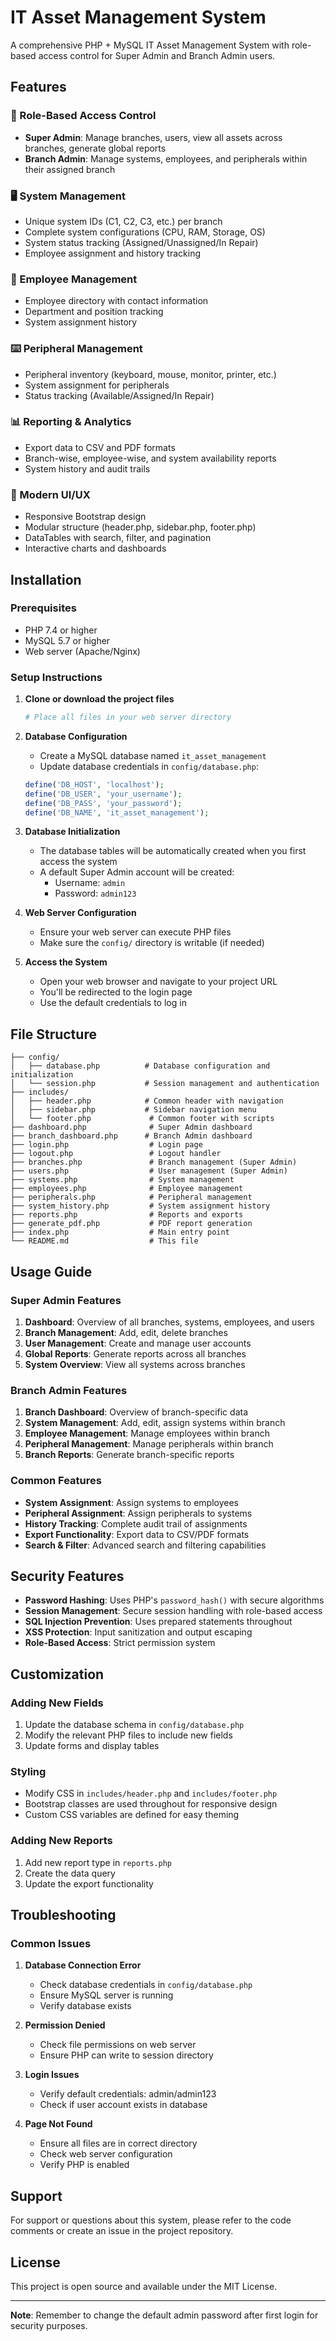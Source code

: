 # IT Asset Management System

A comprehensive PHP + MySQL IT Asset Management System with role-based access control for Super Admin and Branch Admin users.

## Features

### 🔑 Role-Based Access Control
- **Super Admin**: Manage branches, users, view all assets across branches, generate global reports
- **Branch Admin**: Manage systems, employees, and peripherals within their assigned branch

### 🖥️ System Management
- Unique system IDs (C1, C2, C3, etc.) per branch
- Complete system configurations (CPU, RAM, Storage, OS)
- System status tracking (Assigned/Unassigned/In Repair)
- Employee assignment and history tracking

### 👥 Employee Management
- Employee directory with contact information
- Department and position tracking
- System assignment history

### ⌨️ Peripheral Management
- Peripheral inventory (keyboard, mouse, monitor, printer, etc.)
- System assignment for peripherals
- Status tracking (Available/Assigned/In Repair)

### 📊 Reporting & Analytics
- Export data to CSV and PDF formats
- Branch-wise, employee-wise, and system availability reports
- System history and audit trails

### 🎨 Modern UI/UX
- Responsive Bootstrap design
- Modular structure (header.php, sidebar.php, footer.php)
- DataTables with search, filter, and pagination
- Interactive charts and dashboards

## Installation

### Prerequisites
- PHP 7.4 or higher
- MySQL 5.7 or higher
- Web server (Apache/Nginx)

### Setup Instructions

1. **Clone or download the project files**
   ```bash
   # Place all files in your web server directory
   ```

2. **Database Configuration**
   - Create a MySQL database named `it_asset_management`
   - Update database credentials in `config/database.php`:
   ```php
   define('DB_HOST', 'localhost');
   define('DB_USER', 'your_username');
   define('DB_PASS', 'your_password');
   define('DB_NAME', 'it_asset_management');
   ```

3. **Database Initialization**
   - The database tables will be automatically created when you first access the system
   - A default Super Admin account will be created:
     - Username: `admin`
     - Password: `admin123`

4. **Web Server Configuration**
   - Ensure your web server can execute PHP files
   - Make sure the `config/` directory is writable (if needed)

5. **Access the System**
   - Open your web browser and navigate to your project URL
   - You'll be redirected to the login page
   - Use the default credentials to log in

## File Structure

```
├── config/
│   ├── database.php          # Database configuration and initialization
│   └── session.php           # Session management and authentication
├── includes/
│   ├── header.php            # Common header with navigation
│   ├── sidebar.php           # Sidebar navigation menu
│   └── footer.php             # Common footer with scripts
├── dashboard.php              # Super Admin dashboard
├── branch_dashboard.php      # Branch Admin dashboard
├── login.php                  # Login page
├── logout.php                 # Logout handler
├── branches.php               # Branch management (Super Admin)
├── users.php                  # User management (Super Admin)
├── systems.php                # System management
├── employees.php              # Employee management
├── peripherals.php            # Peripheral management
├── system_history.php         # System assignment history
├── reports.php                # Reports and exports
├── generate_pdf.php           # PDF report generation
├── index.php                  # Main entry point
└── README.md                  # This file
```

## Usage Guide

### Super Admin Features
1. **Dashboard**: Overview of all branches, systems, employees, and users
2. **Branch Management**: Add, edit, delete branches
3. **User Management**: Create and manage user accounts
4. **Global Reports**: Generate reports across all branches
5. **System Overview**: View all systems across branches

### Branch Admin Features
1. **Branch Dashboard**: Overview of branch-specific data
2. **System Management**: Add, edit, assign systems within branch
3. **Employee Management**: Manage employees within branch
4. **Peripheral Management**: Manage peripherals within branch
5. **Branch Reports**: Generate branch-specific reports

### Common Features
- **System Assignment**: Assign systems to employees
- **Peripheral Assignment**: Assign peripherals to systems
- **History Tracking**: Complete audit trail of assignments
- **Export Functionality**: Export data to CSV/PDF formats
- **Search & Filter**: Advanced search and filtering capabilities

## Security Features

- **Password Hashing**: Uses PHP's `password_hash()` with secure algorithms
- **Session Management**: Secure session handling with role-based access
- **SQL Injection Prevention**: Uses prepared statements throughout
- **XSS Protection**: Input sanitization and output escaping
- **Role-Based Access**: Strict permission system

## Customization

### Adding New Fields
1. Update the database schema in `config/database.php`
2. Modify the relevant PHP files to include new fields
3. Update forms and display tables

### Styling
- Modify CSS in `includes/header.php` and `includes/footer.php`
- Bootstrap classes are used throughout for responsive design
- Custom CSS variables are defined for easy theming

### Adding New Reports
1. Add new report type in `reports.php`
2. Create the data query
3. Update the export functionality

## Troubleshooting

### Common Issues

1. **Database Connection Error**
   - Check database credentials in `config/database.php`
   - Ensure MySQL server is running
   - Verify database exists

2. **Permission Denied**
   - Check file permissions on web server
   - Ensure PHP can write to session directory

3. **Login Issues**
   - Verify default credentials: admin/admin123
   - Check if user account exists in database

4. **Page Not Found**
   - Ensure all files are in correct directory
   - Check web server configuration
   - Verify PHP is enabled

## Support

For support or questions about this system, please refer to the code comments or create an issue in the project repository.

## License

This project is open source and available under the MIT License.

---

**Note**: Remember to change the default admin password after first login for security purposes.
